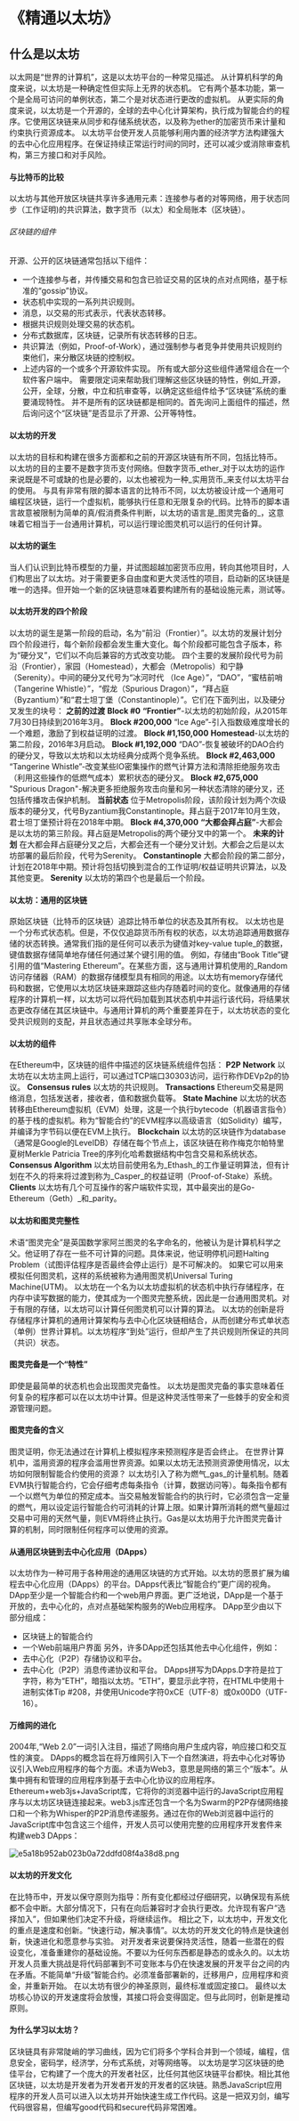 # 《精通以太坊》
## 什么是以太坊
以太网是“世界的计算机”，这是以太坊平台的一种常见描述。
从计算机科学的角度来说，以太坊是一种确定性但实际上无界的状态机。
它有两个基本功能，第一个是全局可访问的单例状态，第二个是对状态进行更改的虚拟机。
从更实际的角度来说，以太坊是一个开源的，全球的去中心化计算架构，执行成为智能合约的程序。它使用区块链来从同步和存储系统状态，以及称为ether的加密货币来计量和约束执行资源成本。
以太坊平台使开发人员能够利用内置的经济学方法构建强大的去中心化应用程序。在保证持续正常运行时间的同时，还可以减少或消除审查机构，第三方接口和对手风险。
#### 与比特币的比较
以太坊与其他开放区块链共享许多通用元素：连接参与者的对等网络，用于状态同步（工作证明)的共识算法，数字货币（以太）和全局账本（区块链）。
###### 区块链的组件
开源、公开的区块链通常包括以下组件：
* 一个连接参与者，并传播交易和包含已验证交易的区块的点对点网络，基于标准的“gossip”协议。
* 状态机中实现的一系列共识规则。
* 消息，以交易的形式表示，代表状态转移。
* 根据共识规则处理交易的状态机。
* 分布式数据库，区块链，记录所有状态转移的日志。
* 共识算法（例如，Proof-of-Work），通过强制参与者竞争并使用共识规则约束他们，来分散区块链的控制权。
* 上述内容的一个或多个开源软件实现。
所有或大部分这些组件通常组合在一个软件客户端中。
需要限定词来帮助我们理解这些区块链的特性，例如_开源，公开，全球，分散，中立和抗审查等，以确定这些组件给予“区块链”系统的重要涌现特性。
并不是所有的区块链都是相同的。首先询问上面组件的描述，然后询问这个“区块链”是否显示了开源、公开等特性。
#### 以太坊的开发
以太坊的目标和构建在很多方面都和之前的开源区块链有所不同，包括比特币。
以太坊的目的主要不是数字货币支付网络。但数字货币_ether_对于以太坊的运作来说既是不可或缺的也是必要的，以太也被视为一种_实用货币_来支付以太坊平台的使用。
与具有非常有限的脚本语言的比特币不同，以太坊被设计成一个通用可编程区块链，运行一个虚拟机，能够执行任意和无限复杂的代码。比特币的脚本语言故意被限制为简单的真/假消费条件判断，以太坊的语言是_图灵完备的_，这意味着它相当于一台通用计算机，可以运行理论图灵机可以运行的任何计算。
#### 以太坊的诞生
当人们认识到比特币模型的力量，并试图超越加密货币应用，转向其他项目时，人们构思出了以太坊。对于需要更多自由度和更大灵活性的项目，启动新的区块链是唯一的选择。但开始一个新的区块链意味着要构建所有的基础设施元素，测试等。
#### 以太坊开发的四个阶段
以太坊的诞生是第一阶段的启动，名为“前沿（Frontier）”。以太坊的发展计划分四个阶段进行，每个新阶段都会发生重大变化。每个阶段都可能包含子版本，称为“硬分叉”，它们以不向后兼容的方式改变功能。
四个主要的发展阶段代号为前沿（Frontier），家园（Homestead），大都会（Metropolis）和宁静（Serenity）。中间的硬分叉代号为“冰河时代 （Ice Age）”，“DAO”，“蜜桔前哨（Tangerine Whistle）”，“假龙（Spurious Dragon）”，“拜占庭（Byzantium）”和“君士坦丁堡（Constantinople）”。它们在下面列出，以及硬分叉发生的块号：
**之前的过渡**
**Block #0**
**“Frontier”**-以太坊的初始阶段，从2015年7月30日持续到2016年3月。
**Block #200,000**
“Ice Age”-引入指数级难度增长的一个难题，激励了到权益证明的过渡。
**Block #1,150,000**
**Homestead**-以太坊的第二阶段，2016年3月启动。
**Block #1,192,000**
“DAO”-恢复被破坏的DAO合约的硬分叉，导致以太坊和以太坊经典分成两个竞争系统。
**Block #2,463,000**
“Tangerine Whistle”-改变某些IO密集操作的燃气计算方法和清除拒绝服务攻击（利用这些操作的低燃气成本）累积状态的硬分叉。
**Block #2,675,000**
"Spurious Dragon"-解决更多拒绝服务攻击向量和另一种状态清除的硬分叉，还包括传播攻击保护机制。
**当前状态**
位于Metropolis阶段，该阶段计划为两个次级版本的硬分叉，代号Byzantium我Constantinople。拜占庭于2017年10月生效，君士坦丁堡预计将在2018年中期。
**Block #4,370,000**
**“大都会拜占庭”**-大都会是以太坊的第三阶段。拜占庭是Metropolis的两个硬分叉中的第一个。
**未来的计划**
在大都会拜占庭硬分叉之后，大都会还有一个硬分叉计划。大都会之后是以太坊部署的最后阶段，代号为Serenity。
**Constantinople**
大都会阶段的第二部分，计划在2018年中期。预计将包括切换到混合的工作证明/权益证明共识算法，以及其他变更。
**Serenity**
以太坊的第四个也是最后一个阶段。
#### 以太坊：通用的区块链
原始区块链（比特币的区块链）追踪比特币单位的状态及其所有权。
以太坊也是一个分布式状态机。但是，不仅仅追踪货币所有权的状态，以太坊追踪通用数据存储的状态转换。通常我们指的是任何可以表示为键值对key-value tuple_的数据，键值数据存储简单地存储任何通过某个键引用的值。
例如，存储由“Book Title”键引用的值“Mastering Ethereum”。在某些方面，这与通用计算机使用的_Random访问存储器（RAM）的数据存储模型具有相同的用途。以太坊有memory存储代码和数据，它使用以太坊区块链来跟踪这些内存随着时间的变化。就像通用的存储程序的计算机一样，以太坊可以将代码加载到其状态机中并运行该代码，将结果状态更改存储在其区块链中。与通用计算机的两个重要差异在于，以太坊状态的变化受共识规则的支配，并且状态通过共享账本全球分布。
#### 以太坊的组件
在Ethereum中，区块链的组件中描述的区块链系统组件包括：
**P2P Network**
以太坊在以太坊主网上运行，可以通过TCP端口30303访问，运行称作DEVp2p的协议。
**Consensus rules**
以太坊的共识规则。
**Transactions**
Ethereum交易是网络消息，包括发送者，接收者，值和数据负载等。
**State Machine**
以太坊的状态转移由Ethereum虚拟机（EVM）处理，这是一个执行bytecode（机器语言指令）的基于栈的虚拟机。称为“智能合约”的EVM程序以高级语言（如Solidity）编写，并编译为字节码以便在EVM上执行。
**Blockchain**
以太坊的区块链作为database（通常是Google的LeveIDB）存储在每个节点上，该区块链在称作梅克尔帕特里夏树Merkle Patricia Tree的序列化哈希数据结构中包含交易和系统状态。
**Consensus Algorithm**
以太坊目前使用名为_Ethash_的工作量证明算法，但有计划在不久的将来将过渡到称为_Casper_的权益证明（Proof-of-Stake）系统。
**Clients**
以太坊有几个可互操作的客户端软件实现，其中最突出的是Go-Ethereum（Geth）_和_parity。
#### 以太坊和图灵完整性
术语“图灵完全”是英国数学家阿兰图灵的名字命名的，他被认为是计算机科学之父。他证明了存在一些不可计算的问题。具体来说，他证明停机问题Halting Problem（试图评估程序是否最终会停止运行）是不可解决的。
如果它可以用来模拟任何图灵机，这样的系统被称为通用图灵机Universal Turing Machine(UTM)。
以太坊在一个名为以太坊虚拟机的状态机中执行存储程序，在内存中读写数据的能力，使其成为一个图灵完整系统，因此是一台通用图灵机。对于有限的存储，以太坊可以计算任何图灵机可以计算的算法。
以太坊的创新是将存储程序计算机的通用计算架构与去中心化区块链相结合，从而创建分布式单状态（单例）世界计算机。以太坊程序“到处”运行，但却产生了共识规则所保证的共同（共识）状态。
#### 图灵完备是一个“特性”
即使是最简单的状态机也会出现图灵完备性。
以太坊是图灵完备的事实意味着任何复杂的程序都可以在以太坊中计算。但是这种灵活性带来了一些棘手的安全和资源管理问题。
#### 图灵完备的含义
图灵证明，你无法通过在计算机上模拟程序来预测程序是否会终止。
在世界计算机中，滥用资源的程序会滥用世界资源。如果以太坊无法预测资源使用情况，以太坊如何限制智能合约使用的资源？
以太坊引入了称为燃气_gas_的计量机制。随着EVM执行智能合约，它会仔细考虑每条指令（计算，数据访问等）。每条指令都有一个以燃气为单位的预定成本。当交易触发智能合约的执行时，它必须包含一定量的燃气，用以设定运行智能合约可消耗的计算上限。如果计算所消耗的燃气量超过交易中可用的天然气量，则EVM将终止执行。Gas是以太坊用于允许图灵完备计算的机制，同时限制任何程序可以使用的资源。
#### 从通用区块链到去中心化应用（DApps）
以太坊作为一种可用于各种用途的通用区块链的方式开始。以太坊的愿景扩展为编程去中心化应用（DApps）的平台。DApps代表比“智能合约”更广阔的视角。DApp至少是一个智能合约和一个web用户界面。更广泛地说，DApp是一个基于开放的，去中心化的，点对点基础架构服务的Web应用程序。
DApp至少由以下部分组成：
* 区块链上的智能合约
* 一个Web前端用户界面
另外，许多DApp还包括其他去中心化组件，例如：
* 去中心化（P2P）存储协议和平台。
* 去中心化（P2P）消息传递协议和平台。
DApps拼写为DApps.D字符是拉丁字符，称为“ETH”，暗指以太坊。“ETH”，要显示此字符，在HTML中使用十进制实体Tip #208，并使用Unicode字符0xCE（UTF-8）或0x00D0（UTF-16）。
#### 万维网的进化
2004年,“Web 2.0”一词引入注目，描述了网络向用户生成内容，响应接口和交互性的演变。
DApps的概念旨在将万维网引入下一个自然演进，将去中心化对等协议引入Web应用程序的每个方面。术语为Web3，意思是网络的第三个“版本”。从集中拥有和管理的应用程序到基于去中心化协议的应用程序。
Ethereum+web3js+JavaScript库，它将你的浏览器中运行的JavaScript应用程序与以太坊区块链连接起来。web3.js库还包含一个名为Swarm的P2P存储网络接口和一个称为Whisper的P2P消息传递服务。通过在你的Web浏览器中运行的JavaScript库中包含这三个组件，开发人员可以使用完整的应用程序开发套件来构建web3 DApps：

![e5a18b952ab023b0a72ddfd08f4a38d8.png](en-resource://database/789:1)

#### 以太坊的开发文化
在比特币中，开发以保守原则为指导：所有变化都经过仔细研究，以确保现有系统都不会中断。大部分情况下，只有在向后兼容时才会执行更改。允许现有客户“选择加入”，但如果他们决定不升级，将继续运作。
相比之下，以太坊中，开发文化的重点是速度和创新。“快速行动，解决事情”。以太坊的开发文化的特点是快速创新，快速进化和愿意参与实验。
对开发者来说要保持灵活性，随着一些潜在的假设变化，准备重建你的基础设施。不要以为任何东西都是静态的或永久的。以太坊开发人员重大挑战是将代码部署到不可变账本与仍在快速发展的开发平台之间的内在矛盾。不能简单“升级”智能合约。必须准备部署新的，迁移用户，应用程序和资金，并重新开始。
在以太坊有很少的神圣原则，最终标准或固定接口。
最终以太坊核心协议的开发速度将会放慢，其接口将会变得固定。但与此同时，创新是推动原则。
#### 为什么学习以太坊？
区块链具有非常陡峭的学习曲线，因为它们将多个学科合并到一个领域，编程，信息安全，密码学，经济学，分布式系统，对等网络等。
以太坊是学习区块链的绝佳平台，它构建了一个庞大的开发者社区，比任何其他区块链平台都快。相比其他区块链，以太坊是开发者为开发者开发的开发者的区块链。熟悉JavaScript应用程序的开发人员可以进入以太坊并开始快速生成工作代码。这是一把双刃剑，编写代码很容易，但编写good代码和secure代码非常困难。

